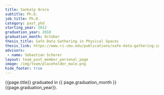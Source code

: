 ```yaml
---
title: Sankalp Arora
subtitle: Ph.D.
job_title: Ph.D.
category: past_phd
starting_year: 2012
graduation_year: 2018
graduation_month: October
thesis_title: Safe Data Gathering in Physical Spaces
thesis_link: https://www.ri.cmu.edu/publications/safe-data-gathering-in-physical-spaces/
advisors:
 - name: Sebastian Scherer
layout: team_past_member_personal_page
image: /img/team/placeholder_male.png
hide_footer: true
---
```


{{page.title}} graduated in {{ page.graduation_month }} {{page.graduation_year}}.

